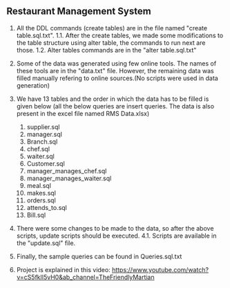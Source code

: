 ## Restaurant Management System

1. All the DDL commands (create tables) are in the file named "create table.sql.txt".
	1.1. After the create tables, we made some modifications to the table structure using alter table, the commands to run next are those.
	1.2. Alter tables commands are in the "alter table.sql.txt"

2. Some of the data was generated using few online tools. The names of these tools are in the "data.txt" file. However, the remaining data was filled manually refering to online sources.(No scripts were used in data generation)

3. We have 13 tables and the order in which the data has to be filled is given below (all the below queries are insert queries. The data is also present in the excel file named RMS Data.xlsx)
	
	1. supplier.sql
	2. manager.sql
	3. Branch.sql
	4. chef.sql
	5. waiter.sql
	6. Customer.sql
	7. manager_manages_chef.sql
	8. manager_manages_waiter.sql
	9. meal.sql
	10. makes.sql
	11. orders.sql
	12. attends_to.sql
	13. Bill.sql

4. There were some changes to be made to the data, so after the above scripts, update scripts should be executed.
	4.1. Scripts are available in the "update.sql" file.

5. Finally, the sample queries can be found in Queries.sql.txt

6. Project is explained in this video: https://www.youtube.com/watch?v=cS5fklI5vH0&ab_channel=TheFriendlyMartian
